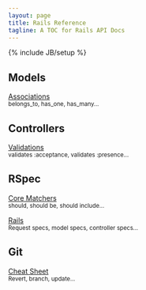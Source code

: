 ```yaml
---
layout: page
title: Rails Reference
tagline: A TOC for Rails API Docs
---
```

{% include JB/setup %}

## Models ##

[Associations](http://api.rubyonrails.org/classes/ActiveRecord/Associations/ClassMethods.html)  
<small>belongs_to, has_one, has_many...</small>


## Controllers ##

[Validations](http://api.rubyonrails.org/classes/ActiveModel/Validations/ClassMethods.html)  
<small>validates :acceptance, validates :presence...</small>


## RSpec ##

[Core Matchers](https://www.relishapp.com/rspec/rspec-expectations/v/2-11/docs/built-in-matchers)  
<small>should, should be, should include...</small>

[Rails](https://www.relishapp.com/rspec/rspec-rails/docs)  
<small>Request specs, model specs, controller specs...</small>


## Git ##
[Cheat Sheet](http://byte.kde.org/~zrusin/git/git-cheat-sheet-medium.png)  
<small>Revert, branch, update... </small>
